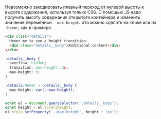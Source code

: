 Невозможно закодировать плавный переход от нулевой высоты к высоте содержания, используя только CSS. С помощью JS надо получить высоту содержания открытого контейнера и изменить значение переменной `--max-height`. Это можно сделать на клике или на `:hover`, как в примере.

```html
<div class="details">
  Hover me to see a height transition.
  <div class="details__body">Additional content</div>
</div>
```

```css
.details__body {
  overflow: hidden;
  transition: max-height .3s;
  max-height: 0;
}

.details:hover > .details__body {
  max-height: var(--max-height);
}
```

```js
const el = document.querySelector('.details__body');
const height = el.scrollHeight;
el.style.setProperty('--max-height', height + 'px');
```
